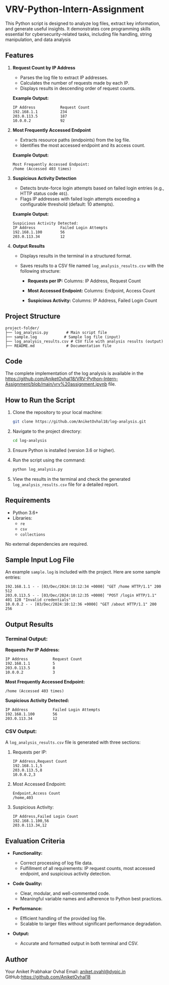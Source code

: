 # VRV-Python-Intern-Assignment
This Python script is designed to analyze log files, extract key information, and generate useful insights. It demonstrates core programming skills essential for cybersecurity-related tasks, including file handling, string manipulation, and data analysis

## Features

1. **Request Count by IP Address**
   - Parses the log file to extract IP addresses.
   - Calculates the number of requests made by each IP.
   - Displays results in descending order of request counts.

   **Example Output:**
   ```
   IP Address           Request Count
   192.168.1.1          234
   203.0.113.5          187
   10.0.0.2             92
   ```

2. **Most Frequently Accessed Endpoint**
   - Extracts resource paths (endpoints) from the log file.
   - Identifies the most accessed endpoint and its access count.

   **Example Output:**
   ```
   Most Frequently Accessed Endpoint:
   /home (Accessed 403 times)
   ```

3. **Suspicious Activity Detection**
   - Detects brute-force login attempts based on failed login entries (e.g., HTTP status code `401`).
   - Flags IP addresses with failed login attempts exceeding a configurable threshold (default: 10 attempts).

   **Example Output:**
   ```
   Suspicious Activity Detected:
   IP Address           Failed Login Attempts
   192.168.1.100        56
   203.0.113.34         12
   ```

4. **Output Results**
   - Displays results in the terminal in a structured format.
   - Saves results to a CSV file named `log_analysis_results.csv` with the following structure:

     - **Requests per IP:**
       Columns: IP Address, Request Count

     - **Most Accessed Endpoint:**
       Columns: Endpoint, Access Count

     - **Suspicious Activity:**
       Columns: IP Address, Failed Login Count

## Project Structure

```
project-folder/
├── log_analysis.py        # Main script file
├── sample.log            # Sample log file (input)
├── log_analysis_results.csv # CSV file with analysis results (output)
├── README.md              # Documentation file
```

## Code

The complete implementation of the log analysis is available in the https://github.com/AniketOvhal18/VRV-Python-Intern-Assignment/blob/main/vrv%20assignment.ipynb file.

## How to Run the Script

1. Clone the repository to your local machine:
   ```bash
   git clone https://github.com/AniketOvhal18/log-analysis.git
   ```

2. Navigate to the project directory:
   ```bash
   cd log-analysis
   ```

3. Ensure Python is installed (version 3.6 or higher).

4. Run the script using the command:
   ```bash
   python log_analysis.py
   ```

5. View the results in the terminal and check the generated `log_analysis_results.csv` file for a detailed report.

## Requirements

- Python 3.6+
- Libraries:
  - `re`
  - `csv`
  - `collections`

No external dependencies are required.

## Sample Input Log File

An example `sample.log` is included with the project. Here are some sample entries:
```
192.168.1.1 - - [03/Dec/2024:10:12:34 +0000] "GET /home HTTP/1.1" 200 512
203.0.113.5 - - [03/Dec/2024:10:12:35 +0000] "POST /login HTTP/1.1" 401 128 "Invalid credentials"
10.0.0.2 - - [03/Dec/2024:10:12:36 +0000] "GET /about HTTP/1.1" 200 256
```

## Output Results

### Terminal Output:

**Requests Per IP Address:**
```
IP Address           Request Count
192.168.1.1          5
203.0.113.5          8
10.0.0.2             3
```

**Most Frequently Accessed Endpoint:**
```
/home (Accessed 403 times)
```

**Suspicious Activity Detected:**
```
IP Address           Failed Login Attempts
192.168.1.100        56
203.0.113.34         12
```

### CSV Output:

A `log_analysis_results.csv` file is generated with three sections:

1. Requests per IP:
   ```csv
   IP Address,Request Count
   192.168.1.1,5
   203.0.113.5,8
   10.0.0.2,3
   ```

2. Most Accessed Endpoint:
   ```csv
   Endpoint,Access Count
   /home,403
   ```

3. Suspicious Activity:
   ```csv
   IP Address,Failed Login Count
   192.168.1.100,56
   203.0.113.34,12
   ```

## Evaluation Criteria

- **Functionality:**
  - Correct processing of log file data.
  - Fulfillment of all requirements: IP request counts, most accessed endpoint, and suspicious activity detection.

- **Code Quality:**
  - Clear, modular, and well-commented code.
  - Meaningful variable names and adherence to Python best practices.

- **Performance:**
  - Efficient handling of the provided log file.
  - Scalable to larger files without significant performance degradation.

- **Output:**
  - Accurate and formatted output in both terminal and CSV.

## Author
Your Aniket Prabhakar Ovhal
Email: aniket.ovahl@dypic.in  
GitHub:https://github.com/AniketOvhal18

